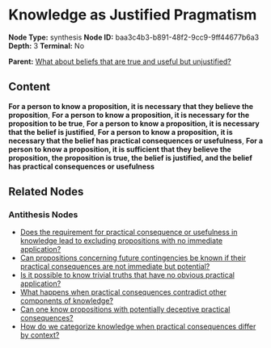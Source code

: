 # Knowledge as Justified Pragmatism

**Node Type:** synthesis
**Node ID:** baa3c4b3-b891-48f2-9cc9-9ff44677b6a3
**Depth:** 3
**Terminal:** No

**Parent:** [What about beliefs that are true and useful but unjustified?](what-about-beliefs-that-are-true-and-useful-but-unjustified-antithesis-5f7e577c-58be-4239-832f-d1de23e0a58c.md)

## Content

**For a person to know a proposition, it is necessary that they believe the proposition**, **For a person to know a proposition, it is necessary for the proposition to be true**, **For a person to know a proposition, it is necessary that the belief is justified**, **For a person to know a proposition, it is necessary that the belief has practical consequences or usefulness**, **For a person to know a proposition, it is sufficient that they believe the proposition, the proposition is true, the belief is justified, and the belief has practical consequences or usefulness**

## Related Nodes

### Antithesis Nodes

- [Does the requirement for practical consequence or usefulness in knowledge lead to excluding propositions with no immediate application?](does-the-requirement-for-practical-consequence-or-usefulness-in-knowledge-lead-to-excluding-propositions-with-no-immediate-application-antithesis-09adac1a-ab49-41c4-bd36-9997be54bd3e.md)
- [Can propositions concerning future contingencies be known if their practical consequences are not immediate but potential?](can-propositions-concerning-future-contingencies-be-known-if-their-practical-consequences-are-not-immediate-but-potential-antithesis-be96b433-1a29-46c3-bd56-2ce93233ea0e.md)
- [Is it possible to know trivial truths that have no obvious practical application?](is-it-possible-to-know-trivial-truths-that-have-no-obvious-practical-application-antithesis-76d6ef67-3084-406d-b686-f6e86f872e27.md)
- [What happens when practical consequences contradict other components of knowledge?](what-happens-when-practical-consequences-contradict-other-components-of-knowledge-antithesis-b49c62b9-b557-41eb-b46d-ef21997954d5.md)
- [Can one know propositions with potentially deceptive practical consequences?](can-one-know-propositions-with-potentially-deceptive-practical-consequences-antithesis-1ffd09cb-6224-415f-9f2d-0981bd62720d.md)
- [How do we categorize knowledge when practical consequences differ by context?](how-do-we-categorize-knowledge-when-practical-consequences-differ-by-context-antithesis-cb839525-7f6d-485b-a5aa-6624f2976f38.md)
